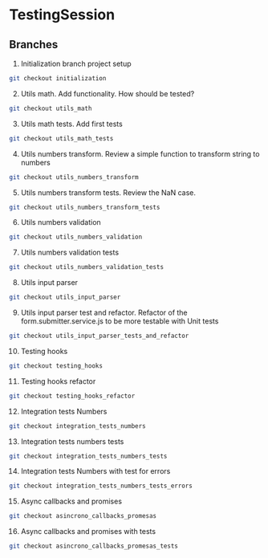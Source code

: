 # TestingSession

## Branches

1. Initialization branch project setup

```bash
git checkout initialization
```

2. Utils math. Add functionality. How should be tested?

```bash
git checkout utils_math
```

3. Utils math tests. Add first tests

```bash
git checkout utils_math_tests
```

4. Utils numbers transform. Review a simple function to transform string to numbers

```bash
git checkout utils_numbers_transform
```

5. Utils numbers transform tests. Review the NaN case.

```bash
git checkout utils_numbers_transform_tests
```

6. Utils numbers validation

```bash
git checkout utils_numbers_validation
```

7. Utils numbers validation tests

```bash
git checkout utils_numbers_validation_tests
```

8. Utils input parser

```bash
git checkout utils_input_parser
```

9. Utils input parser test and refactor. Refactor of the form.submitter.service.js to be more testable with Unit tests

```bash
git checkout utils_input_parser_tests_and_refactor
```

10. Testing hooks

```bash
git checkout testing_hooks
```

11. Testing hooks refactor

```bash
git checkout testing_hooks_refactor
```

12. Integration tests Numbers

```bash
git checkout integration_tests_numbers
```

13. Integration tests numbers tests

```bash
git checkout integration_tests_numbers_tests
```

14. Integration tests Numbers with test for errors

```bash
git checkout integration_tests_numbers_tests_errors
```

15. Async callbacks and promises

```bash
git checkout asincrono_callbacks_promesas
```

16. Async callbacks and promises with tests

```bash
git checkout asincrono_callbacks_promesas_tests
```